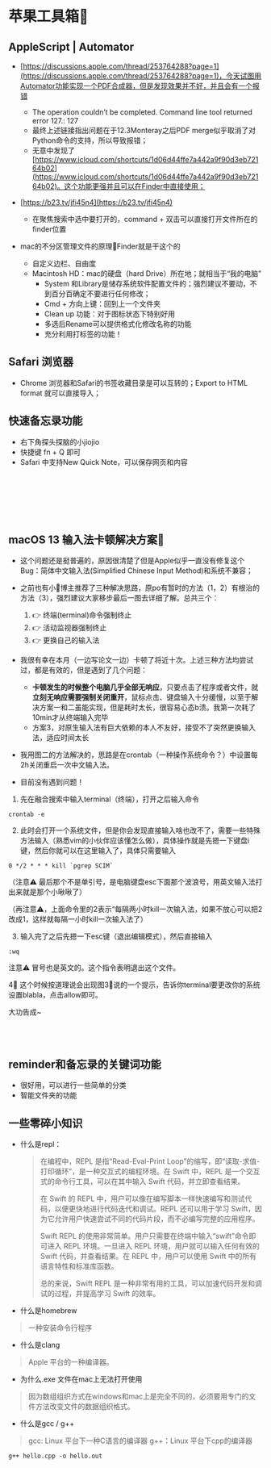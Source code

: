 # 苹果工具箱🔧

## AppleScript | Automator 

- [https://discussions.apple.com/thread/253764288?page=1](https://discussions.apple.com/thread/253764288?page=1)，今天试图用Automator功能实现一个PDF合成器，但是发现效果并不好，并且会有一个报错
    - The operation couldn’t be completed. Command line tool returned error 127.: 127
    - 最终上述链接指出问题在于12.3Monteray之后PDF merge似乎取消了对Python命令的支持，所以导致报错；
    - 无意中发现了[https://www.icloud.com/shortcuts/1d06d44ffe7a442a9f90d3eb72164b02](https://www.icloud.com/shortcuts/1d06d44ffe7a442a9f90d3eb72164b02)。这个功能更强并且可以在Finder中直接使用；


- [https://b23.tv/jfi45n4](https://b23.tv/jfi45n4)
    - 在聚焦搜索中选中要打开的，command + 双击可以直接打开文件所在的finder位置


- mac的不分区管理文件的原理📃Finder就是干这个的
    - 自定义边栏、自由度
    - Macintosh HD：mac的硬盘（hard Drive）所在地；就相当于“我的电脑”
        - System 和Library是储存系统软件配置文件的；强烈建议不要动，不到百分百确定不要进行任何修改；
        - Cmd + 方向上键：回到上一个文件夹
        - Clean up 功能：对于图标状态下特别好用
        - 多选后Rename可以提供格式化修改名称的功能
        - 充分利用打标签的功能！


## Safari 浏览器
- Chrome 浏览器和Safari的书签收藏目录是可以互转的；Export to HTML format 就可以直接导入；


## 快速备忘录功能
- 右下角探头探脑的小jiojio
- 快捷键 fn + Q 即可
- Safari 中支持New Quick Note，可以保存网页和内容
<br>
<br>
<br>
<br>
<br>

## macOS  13 输入法卡顿解决方案🔧

- 这个问题还是挺普遍的，原因很清楚了但是Apple似乎一直没有修复这个Bug：简体中文输入法(Simplified Chinese Input Method)和系统不兼容；


- 之前也有小🍠博主推荐了三种解决思路，原po有暂时的方法（1，2）有根治的方法（3），强烈建议大家移步最后一图去详细了解。总共三个：
  1. 👉 终端(terminal)命令强制终止
  2. 👉 活动监视器强制终止
  3. 👉 更换自己的输入法
- 我很有幸在本月（一边写论文一边）卡顿了将近十次。上述三种方法均尝试过，都是有效的，但是遇到了几个问题：
  - **卡顿发生的时候整个电脑几乎全部无响应**，只要点击了程序或者文件，就**立刻无响应需要强制关闭重开**，鼠标点击、键盘输入十分缓慢，以至于解决方案一和二虽能实现，但是耗时太长，很容易心态b溃。我第一次耗了10min才从终端输入完毕
  - 方案3，对原生输入法有巨大依赖的本人不友好，接受不了突然更换输入法，适应时间太长
- 我用图二的方法解决的，思路是在crontab（一种操作系统命令？）中设置每2h关闭重启一次中文输入法。
- 目前没有遇到问题！


1. 先在融合搜索中输入terminal（终端），打开之后输入命令
	
```
crontab -e
```
	
2. 此时会打开一个系统文件，但是你会发现直接输入啥也改不了，需要一些特殊方法输入（熟悉vim的小伙伴应该懂怎么做），具体操作就是先摁一下键盘i 键，然后你就可以在这里输入了，具体只需要输入
	
```
0 */2 * * * kill `pgrep SCIM`
```
	
（注意⚠️ 最后那个不是单引号，是电脑键盘esc下面那个波浪号，用英文输入法打出来就是那个小啾啾了）
	
（再注意⚠️，上面命令里的2表示“每隔两小时kill一次输入法，如果不放心可以把2改成1，这样就每隔一小时kill一次输入法了）
	
3. 输入完了之后先摁一下esc键（退出编辑模式），然后直接输入
	
```
:wq
```
	
注意⚠️ 冒号也是英文的。这个指令表明退出这个文件。
	
4⃣️ 这个时候按道理说会出现图3⃣️说的一个提示，告诉你terminal要更改你的系统设置blabla，点击allow即可。
	
大功告成~
<br>
<br>

<br>

## reminder和备忘录的关键词功能
- 很好用，可以进行一些简单的分类
- 智能文件夹的功能


## 一些零碎小知识


- 什么是repl：

    > 在编程中，REPL 是指“Read-Eval-Print Loop”的缩写，即“读取-求值-打印循环”，是一种交互式的编程环境。在 Swift 中，REPL 是一个交互式的命令行工具，可以在其中输入 Swift 代码，并立即查看结果。
    > 
    > 在 Swift 的 REPL 中，用户可以像在编写脚本一样快速编写和测试代码，以便更快地进行代码迭代和调试。REPL 还可以用于学习 Swift，因为它允许用户快速尝试不同的代码片段，而不必编写完整的应用程序。
    > 
    > Swift REPL 的使用非常简单。用户只需要在终端中输入“swift”命令即可进入 REPL 环境。一旦进入 REPL 环境，用户就可以输入任何有效的 Swift 代码，并查看结果。在 REPL 中，用户可以使用 Swift 中的所有语言特性和标准库函数。
    > 
    > 总的来说，Swift REPL 是一种非常有用的工具，可以加速代码开发和调试的过程，并提高学习 Swift 的效率。   


- 什么是homebrew
> 一种安装命令行程序

- 什么是clang
> Apple 平台的一种编译器。

- 为什么.exe 文件在mac上无法打开使用
> 因为数组组织方式在windows和mac上是完全不同的，必须要用专门的文件方法改变文件的数据组织格式。

- 什么是gcc / g++
> gcc: Linux 平台下一种C语言的编译器
> g++：Linux 平台下cpp的编译器

```text
g++ hello.cpp -o hello.out
```
